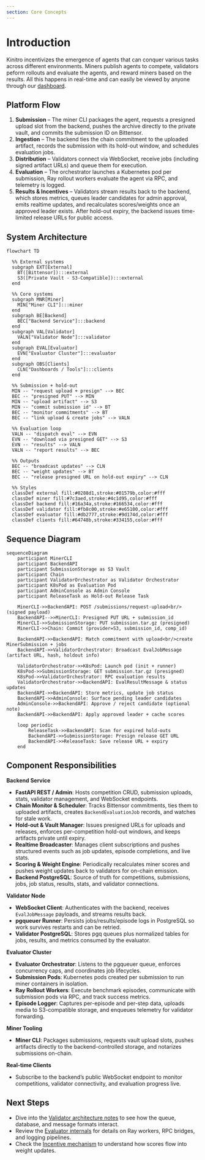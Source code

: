 ```yaml
---
section: Core Concepts
---
```


# Introduction

Kinitro incentivizes the emergence of agents that can conquer various tasks across different environments. Miners publish agents to compete, validators peform rollouts and evaluate the agents, and reward miners based on the results. All this happens in real-time and can easily be viewed by anyone through our [dashboard](https://kinitro.ai/dashboard).

## Platform Flow
1. **Submission** – The miner CLI packages the agent, requests a presigned upload slot from the backend, pushes the archive directly to the private vault, and commits the submission ID on Bittensor.
2. **Ingestion** – The backend ties the chain commitment to the uploaded artifact, records the submission with its hold-out window, and schedules evaluation jobs.
3. **Distribution** – Validators connect via WebSocket, receive jobs (including signed artifact URLs) and queue them for execution.
4. **Evaluation** – The orchestrator launches a Kubernetes pod per submission, Ray rollout workers evaluate the agent via RPC, and telemetry is logged.
5. **Results & Incentives** – Validators stream results back to the backend, which stores metrics, queues leader candidates for admin approval, emits realtime updates, and recalculates scores/weights once an approved leader exists. After hold-out expiry, the backend issues time-limited release URLs for public access.

## System Architecture

```mermaid
flowchart TD

  %% External systems
  subgraph EXT[External]
    BT([Bittensor]):::external
    S3([Private Vault - S3-Compatible]):::external
  end

  %% Core systems
  subgraph MNR[Miner]
    MIN["Miner CLI"]:::miner
  end
  subgraph BE[Backend]
    BEC["Backend Service"]:::backend
  end
  subgraph VAL[Validator]
    VALN["Validator Node"]:::validator
  end
  subgraph EVAL[Evaluator]
    EVN["Evaluator Cluster"]:::evaluator
  end
  subgraph OBS[Clients]
    CLN["Dashboards / Tools"]:::clients
  end

  %% Submission + hold-out
  MIN -- "request upload + presign" --> BEC
  BEC -- "presigned PUT" --> MIN
  MIN -- "upload artifact" --> S3
  MIN -- "commit submission id" --> BT
  BEC -- "monitor commitments" --> BT
  BEC -- "link upload & create jobs" --> VALN

  %% Evaluation loop
  VALN -- "dispatch eval" --> EVN
  EVN -- "download via presigned GET" --> S3
  EVN -- "results" --> VALN
  VALN -- "report results" --> BEC

  %% Outputs
  BEC -- "broadcast updates" --> CLN
  BEC -- "weight updates" --> BT
  BEC -- "release presigned URL on hold-out expiry" --> CLN

  %% Styles
  classDef external fill:#0288d1,stroke:#01579b,color:#fff
  classDef miner fill:#7c3aed,stroke:#4c1d95,color:#fff
  classDef backend fill:#16a34a,stroke:#166534,color:#fff
  classDef validator fill:#fb8c00,stroke:#e65100,color:#fff
  classDef evaluator fill:#db2777,stroke:#9d174d,color:#fff
  classDef clients fill:#64748b,stroke:#334155,color:#fff
```

## Sequence Diagram

```mermaid
sequenceDiagram
    participant MinerCLI
    participant BackendAPI
    participant SubmissionStorage as S3 Vault
    participant Chain
    participant ValidatorOrchestrator as Validator Orchestrator
    participant K8sPod as Evaluation Pod
    participant AdminConsole as Admin Console
    participant ReleaseTask as Hold-out Release Task

    MinerCLI->>BackendAPI: POST /submissions/request-upload<br/>(signed payload)
    BackendAPI-->>MinerCLI: Presigned PUT URL + submission_id
    MinerCLI->>SubmissionStorage: PUT submission.tar.gz (presigned)
    MinerCLI->>Chain: Commit (provider=S3, submission_id, comp_id)

    BackendAPI->>BackendAPI: Match commitment with upload<br/>create MinerSubmission + jobs
    BackendAPI->>ValidatorOrchestrator: Broadcast EvalJobMessage (artifact URL, hash, holdout info)

    ValidatorOrchestrator->>K8sPod: Launch pod (init + runner)
    K8sPod->>SubmissionStorage: GET submission.tar.gz (presigned)
    K8sPod->>ValidatorOrchestrator: RPC evaluation results
    ValidatorOrchestrator->>BackendAPI: EvalResultMessage & status updates
    BackendAPI->>BackendAPI: Store metrics, update job status
    BackendAPI->>AdminConsole: Surface pending leader candidates
    AdminConsole->>BackendAPI: Approve / reject candidate (optional note)
    BackendAPI->>BackendAPI: Apply approved leader + cache scores

    loop periodic
        ReleaseTask->>BackendAPI: Scan for expired hold-outs
        BackendAPI->>SubmissionStorage: Presign release GET URL
        BackendAPI->>ReleaseTask: Save release URL + expiry
    end

```

## Component Responsibilities

**Backend Service**
- **FastAPI REST / Admin**: Hosts competition CRUD, submission uploads, stats, validator management, and WebSocket endpoints.
- **Chain Monitor & Scheduler**: Tracks Bittensor commitments, ties them to uploaded artifacts, creates `BackendEvaluationJob` records, and watches for stale work.
- **Hold-out & Vault Manager**: Issues presigned URLs for uploads and releases, enforces per-competition hold-out windows, and keeps artifacts private until expiry.
- **Realtime Broadcaster**: Manages client subscriptions and pushes structured events such as job updates, episode completions, and live stats.
- **Scoring & Weight Engine**: Periodically recalculates miner scores and pushes weight updates back to validators for on-chain emission.
- **Backend PostgreSQL**: Source of truth for competitions, submissions, jobs, job status, results, stats, and validator connections.

**Validator Node**
- **WebSocket Client**: Authenticates with the backend, receives `EvalJobMessage` payloads, and streams results back.
- **pgqueuer Runner**: Persists jobs/results/episode logs in PostgreSQL so work survives restarts and can be retried.
- **Validator PostgreSQL**: Stores pgq queues plus normalized tables for jobs, results, and metrics consumed by the evaluator.

**Evaluator Cluster**
- **Evaluator Orchestrator**: Listens to the pgqueuer queue, enforces concurrency caps, and coordinates job lifecycles.
- **Submission Pods**: Kubernetes pods created per submission to run miner containers in isolation.
- **Ray Rollout Workers**: Execute benchmark episodes, communicate with submission pods via RPC, and track success metrics.
- **Episode Logger**: Captures per-episode and per-step data, uploads media to S3-compatible storage, and enqueues telemetry for validator forwarding.

**Miner Tooling**
- **Miner CLI**: Packages submissions, requests vault upload slots, pushes artifacts directly to the backend-controlled storage, and notarizes submissions on-chain.

**Real-time Clients**
- Subscribe to the backend’s public WebSocket endpoint to monitor competitions, validator connectivity, and evaluation progress live.

## Next Steps
- Dive into the [Validator architecture notes](orchestrator.md) to see how the queue, database, and message formats interact.
- Review the [Evaluator internals](evaluator.md) for details on Ray workers, RPC bridges, and logging pipelines.
- Check the [Incentive mechanism](incentive.md) to understand how scores flow into weight updates.

